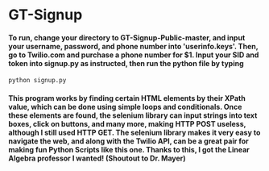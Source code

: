 # GT-Signup
#### To run, change your directory to GT-Signup-Public-master, and input your username, password, and phone number into 'userinfo.keys'. Then, go to Twilio.com and purchase a phone number for $1. Input your SID and token into signup.py as instructed, then run the python file by typing 


```
python signup.py
```
#### This program works by finding certain HTML elements by their XPath value, which can be done using simple loops and conditionals. Once these elements are found, the selenium library can input strings into text boxes, click on buttons, and many more, making HTTP POST useless, although I still used HTTP GET. The selenium library makes it very easy to navigate the web, and along with the Twilio API, can be a great pair for making fun Python Scripts like this one. Thanks to this, I got the Linear Algebra professor I wanted! (Shoutout to Dr. Mayer)
